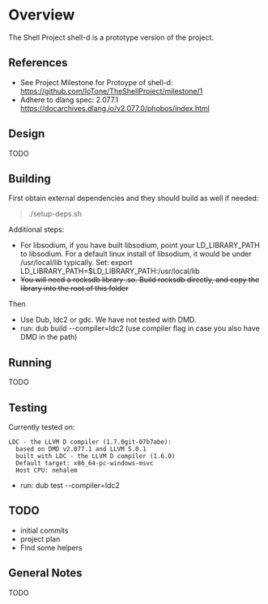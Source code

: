 # Overview

The Shell Project shell-d is a prototype version of the project.

## References

- See Project Milestone for Protoype of shell-d: https://github.com/IoTone/TheShellProject/milestone/1
- Adhere to dlang spec: 2.077.1 https://docarchives.dlang.io/v2.077.0/phobos/index.html

## Design

TODO

## Building

First obtain external dependencies  and they should build as well if needed:

> ./setup-deps.sh

Additional steps:
- For libsodium, if you have built libsodium, point your LD_LIBRARY_PATH to libsodium.  For a default linux install of libsodium, it would be under /usr/local/lib typically.  Set: export LD_LIBRARY_PATH=$LD_LIBRARY_PATH:/usr/local/lib
- ~~You will need a rocksdb library .so.  Build rocksdb directly, and copy the library into the root of this folder~~


Then
- Use Dub, ldc2 or gdc.  We have not tested with DMD.
- run: dub build --compiler=ldc2 (use compiler flag in case you also have DMD in the path)

## Running

TODO

## Testing

Currently tested on:

```
LDC - the LLVM D compiler (1.7.0git-07b7abe):
  based on DMD v2.077.1 and LLVM 5.0.1
  built with LDC - the LLVM D compiler (1.6.0)
  Default target: x86_64-pc-windows-msvc
  Host CPU: nehalem
```

- run: dub test --compiler=ldc2

## TODO

- initial commits
- project plan
- Find some helpers

## General Notes

TODO

